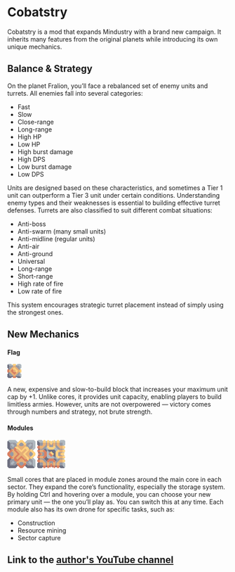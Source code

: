 # Cobatstry
Cobatstry is a mod that expands Mindustry with a brand new campaign. It inherits many features from the original planets while introducing its own unique mechanics.

## Balance & Strategy
On the planet Fralion, you’ll face a rebalanced set of enemy units and turrets. All enemies fall into several categories:
- Fast
- Slow
- Close-range
- Long-range
- High HP
- Low HP
- High burst damage
- High DPS
- Low burst damage
- Low DPS

Units are designed based on these characteristics, and sometimes a Tier 1 unit can outperform a Tier 3 unit under certain conditions. Understanding enemy types and their weaknesses is essential to building effective turret defenses.
Turrets are also classified to suit different combat situations:
- Anti-boss
- Anti-swarm (many small units)
- Anti-midline (regular units)
- Anti-air
- Anti-ground
- Universal
- Long-range
- Short-range
- High rate of fire
- Low rate of fire

This system encourages strategic turret placement instead of simply using the strongest ones.

## New Mechanics
#### Flag
![flagImg](sprites/blocks/effect/flag.png)

A new, expensive and slow-to-build block that increases your maximum unit cap by +1. Unlike cores, it provides unit capacity, enabling players to build limitless armies. However, units are not overpowered — victory comes through numbers and strategy, not brute strength.

#### Modules
![modul1Img](sprites/blocks/effect/build_module.png) ![modul1Img](sprites/blocks/effect/dril_module.png)

Small cores that are placed in module zones around the main core in each sector. They expand the core’s functionality, especially the storage system.
By holding Ctrl and hovering over a module, you can choose your new primary unit — the one you’ll play as. You can switch this at any time.
Each module also has its own drone for specific tasks, such as:
- Construction
- Resource mining
- Sector capture

## Link to the [author's YouTube channel](https://www.youtube.com/channel/UCRsIktIB6CPf7HCfjz8M3qg)
